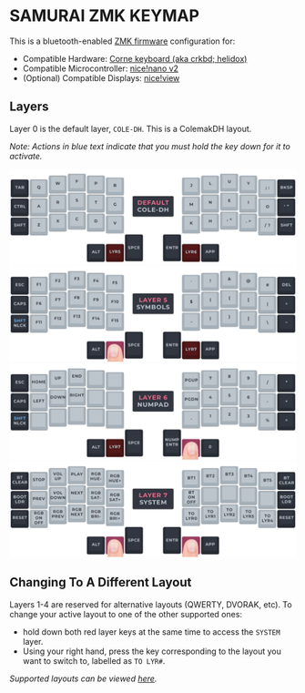 # SAMURAI ZMK KEYMAP

This is a bluetooth-enabled [ZMK firmware](https://zmk.dev/) configuration for:
 - Compatible Hardware: [Corne keyboard (aka crkbd; helidox)](https://github.com/foostan/crkbd)
 - Compatible Microcontroller: [nice!nano v2](https://nicekeyboards.com/nice-view/)
 - (Optional) Compatible Displays: [nice!view](https://nicekeyboards.com/nice-view/)

## Layers
Layer 0 is the default layer, `COLE-DH`. This is a ColemakDH layout.

*Note: Actions in blue text indicate that you must hold the key down for it to activate.*

![Layer 0](/visual/LAYER0.png)
![Layer 5](/visual/LAYER5.png)
![Layer 6](/visual/LAYER6.png)
![Layer 7](/visual/LAYER7.png)

## Changing To A Different Layout

Layers 1-4 are reserved for alternative layouts (QWERTY, DVORAK, etc).
To change your active layout to one of the other supported ones:
- hold down both red layer keys at the same time to access the `SYSTEM` layer.
- Using your right hand, press the key corresponding to the layout you want to switch to, labelled as `TO LYR#`.

*Supported layouts can be viewed [here](LAYOUTS.md).*
